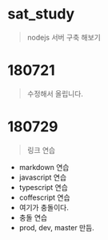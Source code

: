 # sat_study
> nodejs 서버 구축 해보기

# 180721
> 수정해서 올립니다.

# 180729
> 링크 연습
- markdown 연습
- javascript 연습
- typescript 연습
- coffescript 연습
- 여기가 충돌이다.
- 충돌 연습
- prod, dev, master 만듬.
